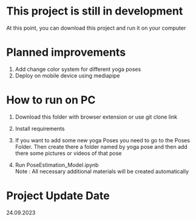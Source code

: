 # This project is still in development

At this point, you can download this project and run it on your computer<br>

# Planned improvements
1. Add change color system for different yoga poses <br>
2. Deploy on mobile device using mediapipe <br>

# How to run on PC
1. Download this folder with browser extension or use git clone link <br>

2. Install requirements <br>

3. If you want to add some new yoga Poses you need to go to the Poses Folder. Then create there a folder named by yoga pose and then add there some pictures or videos of that pose <br>

4. Run PoseEstimation_Model.ipynb<br>
Note : All necessary additional materials will be created automatically<br>

# Project Update Date
24.09.2023
